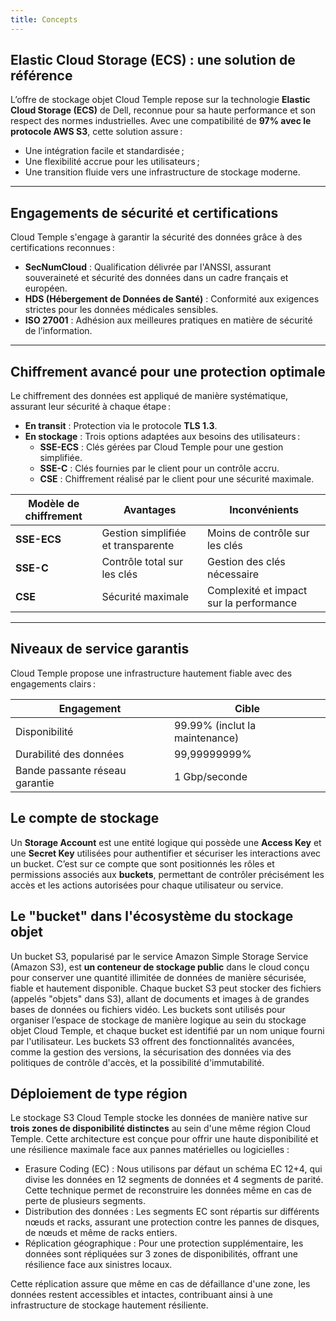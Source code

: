 ```yaml
---
title: Concepts
---
```


## Elastic Cloud Storage (ECS) : une solution de référence

L’offre de stockage objet Cloud Temple repose sur la technologie __Elastic Cloud Storage (ECS)__ de Dell, reconnue pour sa haute performance et son respect des normes industrielles. Avec une compatibilité de **97% avec le protocole AWS S3**, cette solution assure :

- Une intégration facile et standardisée ;
- Une flexibilité accrue pour les utilisateurs ;
- Une transition fluide vers une infrastructure de stockage moderne.

---

## Engagements de sécurité et certifications

Cloud Temple s'engage à garantir la sécurité des données grâce à des certifications reconnues :

- **SecNumCloud** : Qualification délivrée par l'ANSSI, assurant souveraineté et sécurité des données dans un cadre français et européen.
- **HDS (Hébergement de Données de Santé)** : Conformité aux exigences strictes pour les données médicales sensibles.
- **ISO 27001** : Adhésion aux meilleures pratiques en matière de sécurité de l’information.

---

## Chiffrement avancé pour une protection optimale

Le chiffrement des données est appliqué de manière systématique, assurant leur sécurité à chaque étape :

- **En transit** : Protection via le protocole __TLS 1.3__.
- **En stockage** : Trois options adaptées aux besoins des utilisateurs :
  - **SSE-ECS** : Clés gérées par Cloud Temple pour une gestion simplifiée.
  - **SSE-C** : Clés fournies par le client pour un contrôle accru.
  - **CSE** : Chiffrement réalisé par le client pour une sécurité maximale.

| Modèle de chiffrement         | Avantages                              | Inconvénients                     |
| ----------------------------- | -------------------------------------- | --------------------------------- |
| **SSE-ECS**                  | Gestion simplifiée et transparente     | Moins de contrôle sur les clés   |
| **SSE-C**                    | Contrôle total sur les clés            | Gestion des clés nécessaire       |
| **CSE**                      | Sécurité maximale                      | Complexité et impact sur la performance |

---

## Niveaux de service garantis

Cloud Temple propose une infrastructure hautement fiable avec des engagements clairs :

| Engagement                      | Cible                         |
| ------------------------------- | ----------------------------- |
| Disponibilité                   | 99.99% (inclut la maintenance)|
| Durabilité des données          | 99,99999999%                  |
| Bande passante réseau garantie  | 1 Gbp/seconde                 |

## Le compte de stockage

Un **Storage Account** est une entité logique qui possède une **Access Key** et une **Secret Key** utilisées pour authentifier et sécuriser les interactions avec un bucket. 
C’est sur ce compte que sont positionnés les rôles et permissions associés aux **buckets**, permettant de contrôler précisément les accès et les actions autorisées pour chaque utilisateur ou service.


## Le "bucket" dans l'écosystème du stockage objet

Un bucket S3, popularisé par le service Amazon Simple Storage Service (Amazon S3), est **un conteneur de stockage public** dans le cloud conçu pour conserver une quantité illimitée de données de manière sécurisée, fiable et hautement disponible. Chaque bucket S3 peut stocker des fichiers (appelés "objets" dans S3), allant de documents et images à de grandes bases de données ou fichiers vidéo. Les buckets sont utilisés pour organiser l’espace de stockage de manière logique au sein du stockage objet Cloud Temple, et chaque bucket est identifié par un nom unique fourni par l'utilisateur. Les buckets S3 offrent des fonctionnalités avancées, comme la gestion des versions, la sécurisation des données via des politiques de contrôle d'accès, et la possibilité d'immutabilité.


## Déploiement de type région

Le stockage S3 Cloud Temple stocke les données de manière native sur __trois zones de disponibilité distinctes__ au sein d'une même région Cloud Temple. Cette architecture est conçue pour offrir une haute disponibilité et une résilience maximale face aux pannes matérielles ou logicielles :
- Erasure Coding (EC) : Nous utilisons par défaut un schéma EC 12+4, qui divise les données en 12 segments de données et 4 segments de parité. Cette technique permet de reconstruire les données même en cas de perte de plusieurs segments.
- Distribution des données : Les segments EC sont répartis sur différents nœuds et racks, assurant une protection contre les pannes de disques, de nœuds et même de racks entiers.
- Réplication géographique : Pour une protection supplémentaire, les données sont répliquées sur 3 zones de disponibilités, offrant une résilience face aux sinistres locaux.

Cette réplication assure que même en cas de défaillance d'une zone, les données restent accessibles et intactes, 
contribuant ainsi à une infrastructure de stockage hautement résiliente.
